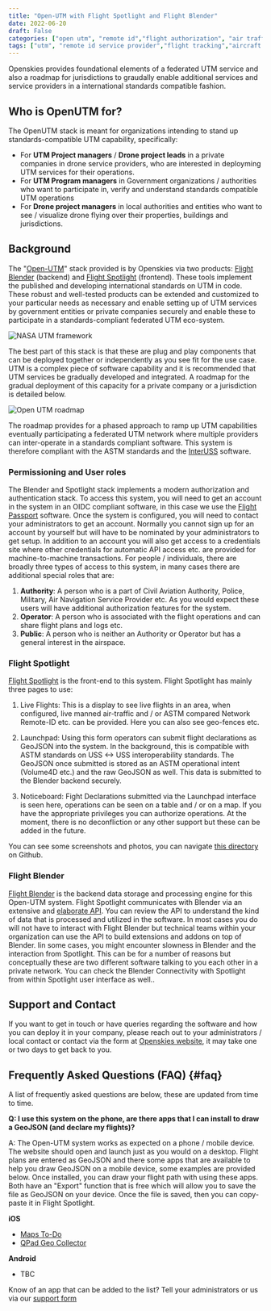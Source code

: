 ```yaml
---
title: "Open-UTM with Flight Spotlight and Flight Blender"
date: 2022-06-20
draft: False
categories: ["open utm", "remote id","flight authorization", "air traffic"]
tags: ["utm", "remote id service provider","flight tracking","aircraft surveillance","interuss"]
---
```


Openskies provides foundational elements of a federated UTM service and also a roadmap for jurisdictions to graudally enable additional services and service providers in a international standards compatible fashion.
<!--more-->
## Who is OpenUTM for? 
The OpenUTM stack is meant for organizations intending to stand up standards-compatible UTM capability, specifically: 
- For **UTM Project managers** / **Drone project leads** in a private companies in drone service providers, who are interested in deployming UTM services for their operations. 
- For **UTM Program managers** in Government organizations / authorities who want to participate in, verify and understand standards compatible UTM operations 
- For **Drone project managers** in local authorities and entities who want to see / visualize drone flying over their properties, buildings and jurisdictions.

## Background
The "[Open-UTM](https://utm.openskies.sh)" stack provided is by Openskies via two products: [Flight Blender](https://flightblender.com) (backend) and [Flight Spotlight](https://flightspotlight.com) (frontend). These tools implement the published and developing international standards on UTM in code. These robust and well-tested products can be extended and customized to your particular needs as necessary and enable setting up of UTM services by government entities or private companies securely and enable these to participate in a standards-compliant federated UTM eco-system.

![NASA UTM framework](/images/open-utm/NASA-UTM-architecture.png)

 The best part of this stack is that these are plug and play components that can be deployed together or independently as you see fit for the use case. UTM is a complex piece of software capability and it is recommended that UTM services be gradually developed and integrated. A roadmap for the gradual deployment of this capacity for a private company or a jurisdiction is detailed below. 

![Open UTM roadmap](/images/open-utm/open-utm.roadmap.png)

The roadmap provides for a phased approach to ramp up UTM capabilities eventually participating a federated UTM network where multiple providers can inter-operate in a standards compliant software. This system is therefore compliant with the ASTM standards and the [InterUSS](https://interuss.org) software. 

### Permissioning and User roles
The Blender and Spotlight stack implements a modern authorization and authentication stack. To access this system, you will need to get an account in the system in an OIDC compliant software, in this case we use the [Flight Passport](https://id.openskies.sh) software. Once the system is configured, you will need to contact your administrators to get an account. Normally you cannot sign up for an account by yourself but will have to be nominated by your administrators to get setup. In addition to an account you will also get access to a credentials site where other credentials for automatic API access etc. are provided for machine-to-machine transactions. For people / individuals, there are broadly three types of access to this system, in many cases there are additional special roles that are: 

1. **Authority**: A person who is a part of Civil Aviation Authority, Police, Military, Air Navigation Service Provider etc. As you would expect these users will have additional authorization features for the system. 
2. **Operator**: A person who is associated with the flight operations and can share flight plans and logs etc. 
3. **Public**: A person who is neither an Authority or Operator but has a general interest in the airspace. 

### Flight Spotlight
[Flight Spotlight](https://flightspotlight.com) is the front-end to this system. Flight Spotlight has mainly three pages to use: 

1. Live Flights: This is a display to see live flights in an area, when configured, live manned air-traffic and / or ASTM compared Network Remote-ID etc. can be provided. Here you can also see geo-fences etc. 

2. Launchpad: Using this form operators can submit flight declarations as GeoJSON into the system. In the background, this is compatible with ASTM standards on USS <-> USS interoperability standards. The GeoJSON once submitted is stored as an ASTM operational intent (Volume4D etc.) and the raw GeoJSON as well. This data is submitted to the Blender backend securely. 

3. Noticeboard: Fight Declarations submitted via the Launchpad interface is seen here, operations can be seen on a table and / or on a map. If you have the appropriate privileges you can authorize operations. At the moment, there is no deconfliction or any other support but these can be added in the future. 

You can see some screenshots and photos, you can navigate [this directory](https://github.com/openskies-sh/flight-spotlight/tree/master/images/screenshots) on Github.

### Flight Blender
[Flight Blender](https://flightblender.com) is the backend data storage and processing engine for this Open-UTM system. Flight Spotlight communicates with Blender via an extensive and <a href="http://redocly.github.io/redoc/?url=https://raw.githubusercontent.com/openskies-sh/flight-blender/master/api/flight-blender-1.0.0-resolved.yaml">elaborate API</a>. You can review the API to understand the kind of data that is processed and utilized in the software. In most cases you do will not have to interact with Flight Blender but technical teams within your organization can use the API to build extensions and addons on top of Blender. Iin some cases, you might encounter slowness in Blender and the interaction from Spotlight. This can be for a number of reasons but conceptually these are two different software talking to you each other in a private network. You can check the Blender Connectivity with Spotlight from within Spotlight user interface as well.. 

## Support and Contact 
If you want to get in touch or have queries regarding the software and how you can deploy it in your company, please reach out to your administrators / local contact or contact via the form at [Openskies website](https://www.openskies.sh/#contact), it may take one or two days to get back to you.

## Frequently Asked Questions (FAQ) {#faq}
A list of frequently asked questions are below, these are updated from time to time. 

**Q: I use this system on the phone, are there apps that I can install to draw a GeoJSON (and declare my flights)?**

A: The Open-UTM system works as expected on a phone / mobile device. The website should open and launch just as you would on a desktop. Flight plans are entered as GeoJSON and there some apps that are available to help you draw GeoJSON on a mobile device, some examples are provided below. Once installed, you can draw your flight path with using these apps. Both have an "Export" function that is free which will allow you to save the file as GeoJSON on your device. Once the file is saved, then you can copy-paste it in Flight Spotlight.

__iOS__

- [Maps To-Do](https://apps.apple.com/ie/app/maps-to-do/id1553502403)
- [QPad Geo Collector](https://apps.apple.com/ie/app/qpad-geo-collector/id1533262307)

__Android__
- TBC

Know of an app that can be added to the list? Tell your administrators or us via our [support form](https://about.openskies.sh/#contact)